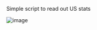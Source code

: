 Simple script to read out US stats

![image](https://github.com/jtb21091/us-stats/assets/60986161/8911a690-7460-4b81-a323-83e94beca952)

